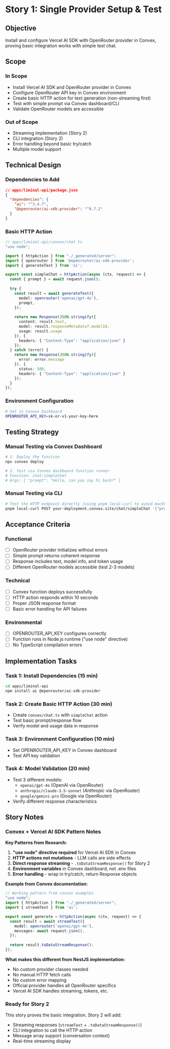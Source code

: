 # Story 1: Single Provider Setup & Test

## Objective
Install and configure Vercel AI SDK with OpenRouter provider in Convex, proving basic integration works with simple test chat.

## Scope

### In Scope
- Install Vercel AI SDK and OpenRouter provider in Convex
- Configure OpenRouter API key in Convex environment
- Create basic HTTP action for text generation (non-streaming first)
- Test with simple prompt via Convex dashboard/CLI
- Validate OpenRouter models are accessible

### Out of Scope
- Streaming implementation (Story 2)
- CLI integration (Story 2)
- Error handling beyond basic try/catch
- Multiple model support

## Technical Design

### Dependencies to Add
```json
// apps/liminal-api/package.json
{
  "dependencies": {
    "ai": "^3.4.7",
    "@openrouter/ai-sdk-provider": "^0.7.2"
  }
}
```

### Basic HTTP Action
```typescript
// apps/liminal-api/convex/chat.ts
"use node";

import { httpAction } from "./_generated/server";
import { openrouter } from '@openrouter/ai-sdk-provider';
import { generateText } from 'ai';

export const simpleChat = httpAction(async (ctx, request) => {
  const { prompt } = await request.json();
  
  try {
    const result = await generateText({
      model: openrouter('openai/gpt-4o'),
      prompt,
    });
    
    return new Response(JSON.stringify({
      content: result.text,
      model: result.responseMetadata?.modelId,
      usage: result.usage
    }), {
      headers: { "Content-Type": "application/json" }
    });
  } catch (error) {
    return new Response(JSON.stringify({
      error: error.message
    }), { 
      status: 500,
      headers: { "Content-Type": "application/json" }
    });
  }
});
```

### Environment Configuration
```bash
# Set in Convex Dashboard
OPENROUTER_API_KEY=sk-or-v1-your-key-here
```

## Testing Strategy

### Manual Testing via Convex Dashboard
```bash
# 1. Deploy the function
npx convex deploy

# 2. Test via Convex dashboard function runner
# Function: chat:simpleChat  
# Args: { "prompt": "Hello, can you say hi back?" }
```

### Manual Testing via CLI
```bash
# Test the HTTP endpoint directly (using pnpm local-curl to avoid macOS security prompts)
pnpm local-curl POST your-deployment.convex.site/chat/simpleChat '{"prompt": "Hello world"}'
```

## Acceptance Criteria

### Functional
- [ ] OpenRouter provider initializes without errors
- [ ] Simple prompt returns coherent response
- [ ] Response includes text, model info, and token usage
- [ ] Different OpenRouter models accessible (test 2-3 models)

### Technical
- [ ] Convex function deploys successfully
- [ ] HTTP action responds within 10 seconds
- [ ] Proper JSON response format
- [ ] Basic error handling for API failures

### Environmental
- [ ] OPENROUTER_API_KEY configures correctly
- [ ] Function runs in Node.js runtime ("use node" directive)
- [ ] No TypeScript compilation errors

## Implementation Tasks

### Task 1: Install Dependencies (15 min)
```bash
cd apps/liminal-api
npm install ai @openrouter/ai-sdk-provider
```

### Task 2: Create Basic HTTP Action (30 min)
- Create `convex/chat.ts` with `simpleChat` action
- Test basic prompt/response flow
- Verify model and usage data in response

### Task 3: Environment Configuration (10 min)
- Set OPENROUTER_API_KEY in Convex dashboard
- Test API key validation

### Task 4: Model Validation (20 min)
- Test 3 different models:
  - `openai/gpt-4o` (OpenAI via OpenRouter)
  - `anthropic/claude-3.5-sonnet` (Anthropic via OpenRouter)  
  - `google/gemini-pro` (Google via OpenRouter)
- Verify different response characteristics

## Story Notes

### Convex + Vercel AI SDK Pattern Notes

**Key Patterns from Research:**
1. **"use node" directive required** for Vercel AI SDK in Convex
2. **HTTP actions not mutations** - LLM calls are side effects  
3. **Direct response streaming** - `.toDataStreamResponse()` for Story 2
4. **Environment variables** in Convex dashboard, not .env files
5. **Error handling** - wrap in try/catch, return Response objects

**Example from Convex documentation:**
```typescript
// Working pattern from convex examples
"use node";
import { httpAction } from "./_generated/server";
import { streamText } from 'ai';

export const generate = httpAction(async (ctx, request) => {
  const result = await streamText({
    model: openrouter('openai/gpt-4o'),
    messages: await request.json(),
  });
  
  return result.toDataStreamResponse();
});
```

**What makes this different from NestJS implementation:**
- No custom provider classes needed
- No manual HTTP fetch calls  
- No custom error mapping
- Official provider handles all OpenRouter specifics
- Vercel AI SDK handles streaming, tokens, etc.

### Ready for Story 2
This story proves the basic integration. Story 2 will add:
- Streaming responses (`streamText` + `.toDataStreamResponse()`)
- CLI integration to call the HTTP action
- Message array support (conversation context)
- Real-time streaming display 